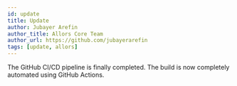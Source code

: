 ```yaml
---
id: update
title: Update
author: Jubayer Arefin
author_title: Allors Core Team
author_url: https://github.com/jubayerarefin
tags: [update, allors]
---
```


The GitHub CI/CD pipeline is finally completed. The build is now completely automated using GitHub Actions.
